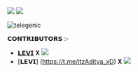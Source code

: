 <img src="https://user-images.githubusercontent.com/73097560/115834477-dbab4500-a447-11eb-908a-139a6edaec5c.gif">
<img src="https://user-images.githubusercontent.com/73097560/115834477-dbab4500-a447-11eb-908a-139a6edaec5c.gif">


![telegenic](https://te.legra.ph/file/70e5b4f5a754c1439d42f.jpg)

𝗖𝗢𝗡𝗧𝗥𝗜𝗕𝗨𝗧𝗢𝗥𝗦 :- 

- [𝗟𝗘𝗩𝗜](https://t.me/LeviAckerman1709) 𝐗 <a href="https://github.com/Shauryanoobhai" alt="shauryanoobhai"> <img src="https://img.shields.io/badge/shaurya-90302f?logo=github" /></a>
- [𝗟𝗘𝗩𝗜] (https://t.me/itzAditya_xD) 𝐗 <a href="https://github.com/ItzRexModZ" alt="ItzRexModZ"> <img src="https://img.shields.io/badge/Aditya-90302f?logo=github" /></a>